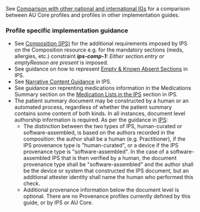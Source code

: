 See [Comparison with other national and international IGs](comparison.html) for a comparison between AU Core profiles and profiles in other implementation guides.

### Profile specific implementation guidance
- See [Composition (IPS)](https://build.fhir.org/ig/HL7/fhir-ips/StructureDefinition-Composition-uv-ips.html) for the additional requirements imposed by IPS on the Composition resource e.g. for the mandatory sections (meds, allergies, etc.) constraint _**ips-comp-1:** Either section.entry or emptyReason are present_ is imposed.
- See guidance on how to represent [Empty & Known Absent Sections](https://build.fhir.org/ig/HL7/fhir-ips/Design-Conventions.html#empty-sections--missing-data) in IPS.
- See [Narrative Content Guidance](https://build.fhir.org/ig/HL7/fhir-ips/Design-Conventions.html#narrative-content-guidance) in IPS.
- See guidance on reprenting medications information in the Medications Summary section on the [Medication Lists in the IPS](https://build.fhir.org/ig/HL7/fhir-ips/Design-Conventions.html#narrative-content-guidance) section in IPS.
- The patient summary document may be constructed by a human or an automated process, regardless of whether the patient summary contains some content of both kinds. In all instances, document level authorship information is required. As per the guidance in [IPS](https://build.fhir.org/ig/HL7/fhir-ips/Design-Conventions.html#provenance):
   - The distinction between the two types of IPS, human-curated or software-assembled, is based on the authors recorded in the composition: the author shall be a human (e.g. Practitioner), if the IPS provenance type is "human-curated", or a device if the IPS provenance type is "software-assembled". In the case of a software-assembled IPS that is then verified by a human, the document provenance type shall be "software-assembled" and the author shall be the device or system that constructed the IPS document, but an additional attester identity shall name the human who performed this check.
   - Additional provenance information below the document level is optional. There are no Provenance profiles currently defined by this guide, or by IPS or AU Core.